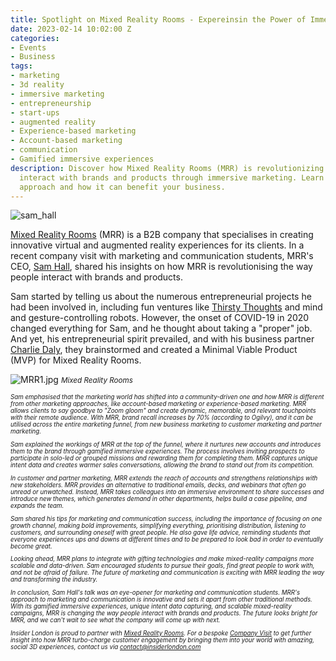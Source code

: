 ```yaml
---
title: Spotlight on Mixed Reality Rooms - Expereinsin the Power of Immersive Marketing
date: 2023-02-14 10:02:00 Z
categories:
- Events
- Business
tags:
- marketing
- 3d reality
- immersive marketing
- entrepreneurship
- start-ups
- augmented reality
- Experience-based marketing
- Account-based marketing
- communication
- Gamified immersive experiences
description: Discover how Mixed Reality Rooms (MRR) is revolutionizing the way people
  interact with brands and products through immersive marketing. Learn about MRR's
  approach and how it can benefit your business.
---
```


![sam_hall](/uploads/sam_hall.jpg)

[Mixed Reality Rooms](https://www.mixedrealityrooms.com/) (MRR) is a B2B company that specialises in creating innovative virtual and augmented reality experiences for its clients. In a recent company visit with marketing and communication students, MRR's CEO, [Sam Hall](https://www.linkedin.com/in/samueljameshall/), shared his insights on how MRR is revolutionising the way people interact with brands and products.

Sam started by telling us about the numerous entrepreneurial projects he had been involved in, including fun ventures like [Thirsty Thoughts](https://www.thirstythoughts.co.uk/) and mind and gesture-controlling robots. However, the onset of COVID-19 in 2020 changed everything for Sam, and he thought about taking a "proper" job. And yet, his entrepreneurial spirit prevailed, and with his business partner [Charlie Daly](https://www.linkedin.com/in/charlie-daly/), they brainstormed and created a Minimal Viable Product (MVP) for Mixed Reality Rooms.

![MRR1.jpg](/uploads/MRR1.jpg)
<small><em>Mixed Reality Rooms<em><small>

Sam emphasised that the marketing world has shifted into a community-driven one and how MRR is different from other marketing approaches, like account-based marketing or experience-based marketing. MRR allows clients to say goodbye to "Zoom gloom" and create dynamic, memorable, and relevant touchpoints with their remote audience. With MRR, brand recall increases by 70% (according to Ogilvy), and it can be utilised across the entire marketing funnel, from new business marketing to customer marketing and partner marketing.

Sam explained the workings of MRR at the top of the funnel, where it nurtures new accounts and introduces them to the brand through gamified immersive experiences. The process involves inviting prospects to participate in solo-led or grouped missions and rewarding them for completing them. MRR captures unique intent data and creates warmer sales conversations, allowing the brand to stand out from its competition.

In customer and partner marketing, MRR extends the reach of accounts and strengthens relationships with new stakeholders. MRR provides an alternative to traditional emails, decks, and webinars that often go unread or unwatched. Instead, MRR takes colleagues into an immersive environment to share successes and introduce new themes, which generates demand in other departments, helps build a case pipeline, and expands the team.

Sam shared his tips for marketing and communication success, including the importance of focusing on one growth channel, making bold improvements, simplifying everything, prioritising distribution, listening to customers, and surrounding oneself with great people. He also gave life advice, reminding students that everyone experiences ups and downs at different times and to be prepared to look bad in order to eventually become great.

Looking ahead, MRR plans to integrate with gifting technologies and make mixed-reality campaigns more scalable and data-driven. Sam encouraged students to pursue their goals, find great people to work with, and not be afraid of failure. The future of marketing and communication is exciting with MRR leading the way and transforming the industry.

In conclusion, Sam Hall's talk was an eye-opener for marketing and communication students. MRR's approach to marketing and communication is innovative and sets it apart from other traditional methods. With its gamified immersive experiences, unique intent data capturing, and scalable mixed-reality campaigns, MRR is changing the way people interact with brands and products. The future looks bright for MRR, and we can't wait to see what the company will come up with next.

*Insider London is proud to partner with [Mixed Reality Rooms](https://www.mixedrealityrooms.com/). For a bespoke [Company Visit](https://www.insiderlondon.com/london/company-visits/) to get further insight into how MRR turbo-charge customer engagement by bringing them into your world with amazing, social 3D experiences, contact us via <a href="mailto:contact@insiderlondon.com">contact@insiderlondon.com</a>*
